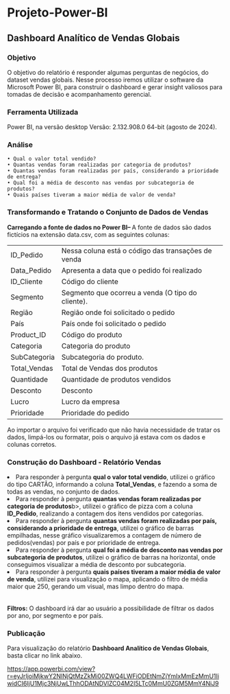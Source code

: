 # Projeto-Power-BI


<h2>Dashboard Analítico de Vendas Globais</h2>


<h3> Objetivo </h3>
O objetivo do relatório é responder algumas perguntas de negócios, do dataset vendas globais. Nesse processo iremos utilizar o software da Microsoft  Power BI, para construir o dashboard e gerar 
insight valiosos para tomadas de decisão e acompanhamento gerencial.

<h3>Ferramenta Utilizada</h3>

Power BI, na versão desktop Versão: 2.132.908.0 64-bit (agosto de 2024).

<h3>Análise</h3>

    • Qual o valor total vendido?
    • Quantas vendas foram realizadas por categoria de produtos?
    • Quantas vendas foram realizadas por país, considerando a prioridade de entrega?
    • Qual foi a média de desconto nas vendas por subcategoria de produtos?
    • Quais países tiveram a maior média de valor de venda?

  <h3>Transformando e Tratando o Conjunto de Dados de Vendas</h3>


 <b> Carregando a fonte de dados no Power BI– </b> A fonte de dados são dados fictícios na extensão  data.csv, com  as seguintes colunas: 

<table>
  <tr>
    <td>ID_Pedido</td>
    <td>Nessa coluna está o código das transações de venda</td>
  </tr>
  <tr>
    <td>Data_Pedido</td>
    <td>Apresenta a data que o pedido foi realizado</td>
  </tr>
   <tr>
    <td>ID_Cliente</td>
    <td>Código do cliente</td>
  </tr>
  <tr>
    <td>Segmento</td>
    <td>Segmento que ocorreu a venda (O tipo do cliente).</td>
  </tr>
   <tr>
    <td>Região</td>
    <td> Região onde foi solicitado o pedido</td>
  </tr>
 <tr>
    <td>País</td>
    <td> País onde foi solicitado o pedido</td>
  </tr>
   <tr>
    <td>Product_ID</td>
    <td> Código do produto</td>
  </tr>
   <tr>
    <td>Categoria</td>
    <td> Categoria do produto</td>
  </tr>
   <tr>
    <td>SubCategoria</td>
    <td> Subcategoria do produto.</td>
  </tr>
  <tr>
    <td>Total_Vendas</td>
    <td> Total de Vendas dos produtos</td>
  </tr>
   <tr>
    <td>Quantidade</td>
    <td>Quantidade de produtos vendidos</td>
  </tr>
  <tr>
    <td>Desconto </td>
    <td>Desconto</td>
  </tr>
   <tr>
    <td>Lucro </td>
    <td>Lucro da empresa</td>
  </tr>
  <tr>
    <td>Prioridade</td>
    <td>Prioridade do pedido</td>
  </tr>
</table>

 Ao importar o arquivo foi verificado que não havia necessidade de tratar os dados, limpá-los ou formatar, pois o arquivo já estava com os dados e colunas corretos.

<h3>Construção do Dashboard - Relatório Vendas </h3>

<li>Para responder à pergunta <b>qual o valor total vendido</b>, utilizei o gráfico do tipo CARTÃO, informando a coluna <b>Total_Vendas</b>, e fazendo a soma de todas as vendas, no conjunto de dados. </li>

<li>Para responder à pergunta <b>quantas vendas foram realizadas por categoria de produtos</b>b>, utilizei o gráfico de pizza com a coluna <b>ID_Pedido</b>, realizando a contagem dos itens vendidos por categorias.</li>

<li>Para responder à pergunta <b>quantas vendas foram realizadas por país, considerando a prioridade de entrega</b>, utilizei o gráfico de barras empilhadas, nesse gráfico visualizaremos a contagem de número de pedidos(vendas) por país e por prioridade de entrega.</li>

<li>Para responder à pergunta <b>qual foi a média de desconto nas vendas por subcategoria de produtos</b>, utilizei o gráfico de barras na horizontal, onde conseguimos visualizar a média de desconto por subcategoria.</li>


<li>Para responder à pergunta <b> quais países tiveram a maior média de valor de venda</b>, utilizei para visualização o mapa, aplicando o filtro de média maior que 250, gerando um visual, mas limpo dentro do mapa.</li>
<br></br>
<b>Filtros:</b> O dashboard irá dar ao usuário a possibilidade de filtrar os dados por ano, por segmento e por país.

<h3>Publicação</h3>

Para visualização do relatório <b> Dashboard Analítico de Vendas Globais</b>, basta clicar no link abaixo.

<a> https://app.powerbi.com/view?r=eyJrIjoiMjkwY2NlNjQtMzZkMi00ZWQ4LWFiODEtNmZjYmIxMmEzMmU1IiwidCI6IjU1Mjc3NjUwLThhODAtNDVlZC04M2I5LTc0MmU0ZGM5MmY4NiJ9
</a>
